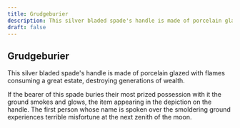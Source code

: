 ```yaml
---
title: Grudgeburier
description: This silver bladed spade's handle is made of porcelain glazed with flames consuming a great estate, destroying generations of wealth....
draft: false
---
```


## Grudgeburier

This silver bladed spade's handle is made of porcelain glazed with flames consuming a great estate, destroying generations of wealth.

If the bearer of this spade buries their most prized possession with it the ground smokes and glows, the item appearing in the depiction on the handle. The first person whose name is spoken over the smoldering ground experiences terrible misfortune at the next zenith of the moon.
